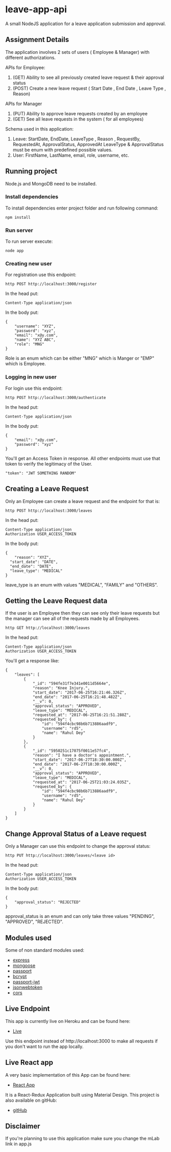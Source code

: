 # leave-app-api
A small NodeJS application for a leave application submission and approval.

## Assignment Details
The application involves 2 sets of users ( Employee & Manager) with different authorizations.

APIs for Employee:
1. (GET) Ability to see all previously created leave request & their approval status
2. (POST) Create a new leave request ( Start Date , End Date , Leave Type , Reason)

APIs for Manager
1. (PUT) Ability to approve leave requests created by an employee
2. (GET) See all leave requests in the system ( for all employees)

Schema used in this application:
1. Leave:
StartDate, EndDate, LeaveType , Reason , RequestBy, RequestedAt, ApprovalStatus, ApprovedAt
LeaveType & ApprovalStatus must be enum with predefined possible values.
2. User:
FirstName, LastName, email, role, username, etc.

## Running project

Node.js and MongoDB need to be installed.

### Install dependencies

To install dependencies enter project folder and run following command:
```
npm install
```

### Run server

To run server execute:
```
node app
```

### Creating new user

For registration use this endpoint:
```
http POST http://localhost:3000/register
```
In the head put:
```
Content-Type application/json
```
In the body put:
```
{
	"username": "XYZ",
	"password": "xyz",
	"email": "x@y.com",
	"name": "XYZ ABC",
	"role": "MNG"
}
```
Role is an enum which can be either "MNG" which is Manger or "EMP" which is Employee.

### Logging in new user

For login use this endpoint:
```
http POST http://localhost:3000/authenticate
```
In the head put:
```
Content-Type application/json
```
In the body put:
```
{
	"email": "x@y.com",
	"password": "xyz"
}
```
You'll get an Access Token in response. All other endpoints must use that token to verify the legitimacy of the User.
```
"token": "JWT SOMETHING RANDOM"
```

## Creating a Leave Request

Only an Employee can create a leave request and the endpoint for that is:
```
http POST http://localhost:3000/leaves
```
In the head put:
```
Content-Type application/json
Authorization USER_ACCESS_TOKEN
```
In the body put:
```
{
	"reason": "XYZ",
  "start_date": "DATE",
  "end_date": "DATE",
  "leave_type": "MEDICAL"
}
```
leave_type is an enum with values "MEDICAL", "FAMILY" and "OTHERS".

## Getting the Leave Request data

If the user is an Employee then they can see only their leave requests but the manager can see all of the requests made by all Employees.
```
http GET http://localhost:3000/leaves
```
In the head put:
```
Content-Type application/json
Authorization USER_ACCESS_TOKEN
```
You'll get a response like:
```
{
    "leaves": [
        {
            "_id": "594fe31f7e341e0011d5664e",
            "reason": "Knee Injury.",
            "start_date": "2017-06-25T16:21:46.326Z",
            "end_date": "2017-06-25T16:21:48.482Z",
            "__v": 0,
            "approval_status": "APPROVED",
            "leave_type": "MEDICAL",
            "requested_at": "2017-06-25T16:21:51.288Z",
            "requested_by": {
                "id": "594f4cbc98b6b713886aadf9",
                "username": "rd5",
                "name": "Rahul Dey"
            }
        },
        {
            "_id": "5950251c17075f0011e57fc4",
            "reason": "I have a doctor's appointment.",
            "start_date": "2017-06-27T18:30:00.000Z",
            "end_date": "2017-06-27T18:30:00.000Z",
            "__v": 0,
            "approval_status": "APPROVED",
            "leave_type": "MEDICAL",
            "requested_at": "2017-06-25T21:03:24.035Z",
            "requested_by": {
                "id": "594f4cbc98b6b713886aadf9",
                "username": "rd5",
                "name": "Rahul Dey"
            }
        }
    ]
}
```

## Change Approval Status of a Leave request
Only a Manager can use this endpoint to change the approval status:
```
http PUT http://localhost:3000/leaves/<leave id>
```
In the head put:
```
Content-Type application/json
Authorization USER_ACCESS_TOKEN
```
In the body put:
```
{
	"approval_status": "REJECTED"
}
```
approval_status is an enum and can only take three values "PENDING", "APPROVED", "REJECTED".

## Modules used

Some of non standard modules used:
* [express](https://www.npmjs.com/package/express)
* [mongoose](https://www.npmjs.com/package/mongoose)
* [passport](https://www.npmjs.com/package/passport)
* [bcrypt](https://www.npmjs.com/package/bcryptjs)
* [passport-jwt](https://www.npmjs.com/package/passport-jwt)
* [jsonwebtoken](https://www.npmjs.com/package/jsonwebtoken)
* [cors](https://www.npmjs.com/package/cors)

## Live Endpoint

This app is currently live on Heroku and can be found here:
* [Live](https://leave-request-api.herokuapp.com)

Use this endpoint instead of http://localhost:3000 to make all requests if you don't want to run the app locally.

## Live React app

A very basic implementation of this App can be found here:
* [React App](https://requestify-app.herokuapp.com/#/)

It is a React-Redux Application built using Material Design.
This project is also available on gitHub:
* [gitHub](https://github.com/rohanoid5/requestify)

## Disclaimer

If you're planning to use this application make sure you change the mLab link in app.js

